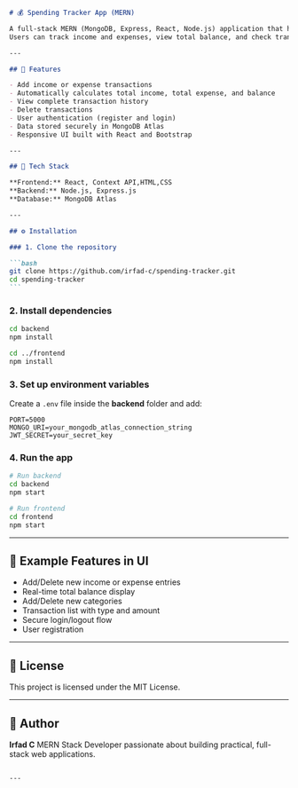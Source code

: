 ````markdown
# 💰 Spending Tracker App (MERN)

A full-stack MERN (MongoDB, Express, React, Node.js) application that helps users manage their personal finances.  
Users can track income and expenses, view total balance, and check transaction history — all in a simple, responsive interface.

---

## 🚀 Features

- Add income or expense transactions
- Automatically calculates total income, total expense, and balance
- View complete transaction history
- Delete transactions
- User authentication (register and login)
- Data stored securely in MongoDB Atlas
- Responsive UI built with React and Bootstrap

---

## 🧰 Tech Stack

**Frontend:** React, Context API,HTML,CSS
**Backend:** Node.js, Express.js  
**Database:** MongoDB Atlas

---

## ⚙️ Installation

### 1. Clone the repository

```bash
git clone https://github.com/irfad-c/spending-tracker.git
cd spending-tracker
```
````

### 2. Install dependencies

```bash
cd backend
npm install

cd ../frontend
npm install
```

### 3. Set up environment variables

Create a `.env` file inside the **backend** folder and add:

```
PORT=5000
MONGO_URI=your_mongodb_atlas_connection_string
JWT_SECRET=your_secret_key
```

### 4. Run the app

```bash
# Run backend
cd backend
npm start

# Run frontend
cd frontend
npm start
```

---

## 🧾 Example Features in UI

- Add/Delete new income or expense entries
- Real-time total balance display
- Add/Delete new categories
- Transaction list with type and amount
- Secure login/logout flow
- User registration

---

## 📄 License

This project is licensed under the MIT License.

---

## 👤 Author

**Irfad C**
MERN Stack Developer passionate about building practical, full-stack web applications.

```

---
```
